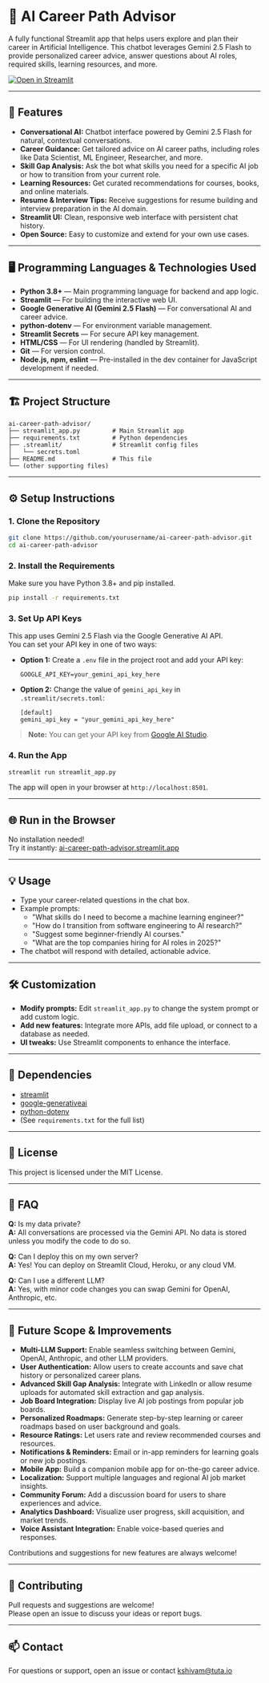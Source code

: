 # 💬 AI Career Path Advisor

A fully functional Streamlit app that helps users explore and plan their career in Artificial Intelligence. This chatbot leverages Gemini 2.5 Flash to provide personalized career advice, answer questions about AI roles, required skills, learning resources, and more.

[![Open in Streamlit](https://static.streamlit.io/badges/streamlit_badge_black_white.svg)](https://ai-career-path-advisor.streamlit.app/)

---

## 🚀 Features

- **Conversational AI:** Chatbot interface powered by Gemini 2.5 Flash for natural, contextual conversations.
- **Career Guidance:** Get tailored advice on AI career paths, including roles like Data Scientist, ML Engineer, Researcher, and more.
- **Skill Gap Analysis:** Ask the bot what skills you need for a specific AI job or how to transition from your current role.
- **Learning Resources:** Get curated recommendations for courses, books, and online materials.
- **Resume & Interview Tips:** Receive suggestions for resume building and interview preparation in the AI domain.
- **Streamlit UI:** Clean, responsive web interface with persistent chat history.
- **Open Source:** Easy to customize and extend for your own use cases.

---

## 🖥️ Programming Languages & Technologies Used

- **Python 3.8+** — Main programming language for backend and app logic.
- **Streamlit** — For building the interactive web UI.
- **Google Generative AI (Gemini 2.5 Flash)** — For conversational AI and career advice.
- **python-dotenv** — For environment variable management.
- **Streamlit Secrets** — For secure API key management.
- **HTML/CSS** — For UI rendering (handled by Streamlit).
- **Git** — For version control.
- **Node.js, npm, eslint** — Pre-installed in the dev container for JavaScript development if needed.

---

## 🏗️ Project Structure

```
ai-career-path-advisor/
├── streamlit_app.py         # Main Streamlit app
├── requirements.txt         # Python dependencies
├── .streamlit/              # Streamlit config files
│   └── secrets.toml
├── README.md                # This file
└── (other supporting files)
```

---

## ⚙️ Setup Instructions

### 1. Clone the Repository

```bash
git clone https://github.com/yourusername/ai-career-path-advisor.git
cd ai-career-path-advisor
```

### 2. Install the Requirements

Make sure you have Python 3.8+ and pip installed.

```bash
pip install -r requirements.txt
```

### 3. Set Up API Keys

This app uses Gemini 2.5 Flash via the Google Generative AI API.  
You can set your API key in one of two ways:

- **Option 1:** Create a `.env` file in the project root and add your API key:
  ```
  GOOGLE_API_KEY=your_gemini_api_key_here
  ```
- **Option 2:** Change the value of `gemini_api_key` in `.streamlit/secrets.toml`:
  ```
  [default]
  gemini_api_key = "your_gemini_api_key_here"
  ```

> **Note:** You can get your API key from [Google AI Studio](https://aistudio.google.com/app/apikey).

### 4. Run the App

```bash
streamlit run streamlit_app.py
```

The app will open in your browser at `http://localhost:8501`.

---

## 🌐 Run in the Browser

No installation needed!  
Try it instantly: [ai-career-path-advisor.streamlit.app](https://ai-career-path-advisor.streamlit.app/)

---

## 💡 Usage

- Type your career-related questions in the chat box.
- Example prompts:
  - "What skills do I need to become a machine learning engineer?"
  - "How do I transition from software engineering to AI research?"
  - "Suggest some beginner-friendly AI courses."
  - "What are the top companies hiring for AI roles in 2025?"
- The chatbot will respond with detailed, actionable advice.

---

## 🛠️ Customization

- **Modify prompts:** Edit `streamlit_app.py` to change the system prompt or add custom logic.
- **Add new features:** Integrate more APIs, add file upload, or connect to a database as needed.
- **UI tweaks:** Use Streamlit components to enhance the interface.

---

## 🧩 Dependencies

- [streamlit](https://streamlit.io/)
- [google-generativeai](https://pypi.org/project/google-generativeai/)
- [python-dotenv](https://pypi.org/project/python-dotenv/)
- (See `requirements.txt` for the full list)

---

## 📝 License

This project is licensed under the MIT License.

---

## 🙋 FAQ

**Q:** Is my data private?  
**A:** All conversations are processed via the Gemini API. No data is stored unless you modify the code to do so.

**Q:** Can I deploy this on my own server?  
**A:** Yes! You can deploy on Streamlit Cloud, Heroku, or any cloud VM.

**Q:** Can I use a different LLM?  
**A:** Yes, with minor code changes you can swap Gemini for OpenAI, Anthropic, etc.

---

## 🔮 Future Scope & Improvements

- **Multi-LLM Support:** Enable seamless switching between Gemini, OpenAI, Anthropic, and other LLM providers.
- **User Authentication:** Allow users to create accounts and save chat history or personalized career plans.
- **Advanced Skill Gap Analysis:** Integrate with LinkedIn or allow resume uploads for automated skill extraction and gap analysis.
- **Job Board Integration:** Display live AI job postings from popular job boards.
- **Personalized Roadmaps:** Generate step-by-step learning or career roadmaps based on user background and goals.
- **Resource Ratings:** Let users rate and review recommended courses and resources.
- **Notifications & Reminders:** Email or in-app reminders for learning goals or new job postings.
- **Mobile App:** Build a companion mobile app for on-the-go career advice.
- **Localization:** Support multiple languages and regional AI job market insights.
- **Community Forum:** Add a discussion board for users to share experiences and advice.
- **Analytics Dashboard:** Visualize user progress, skill acquisition, and market trends.
- **Voice Assistant Integration:** Enable voice-based queries and responses.

Contributions and suggestions for new features are always welcome!

---

## 🤝 Contributing

Pull requests and suggestions are welcome!  
Please open an issue to discuss your ideas or report bugs.

---

## 📫 Contact

For questions or support, open an issue or contact [kshivam@tuta.io](mailto:kshivam@tuta.io)
